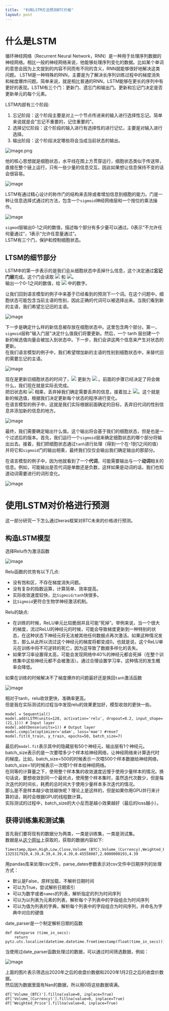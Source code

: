 ```yaml
---
title:  "利用LSTM方法预测BTC价格"
layout: post
---
```


# 什么是LSTM
循环神经网络（Recurrent Neural Network，RNN）是一种用于处理序列数据的神经网络。相比一般的神经网络来说，他能够处理序列变化的数据。比如某个单词的意思会因为上文提到的内容不同而有不同的含义，RNN就能够很好地解决这类问题。
LSTM是一种特殊的RNN，主要是为了解决长序列训练过程中的梯度消失和梯度爆炸问题。简单来说，就是相比普通的RNN，LSTM能够在更长的序列中有更好的表现。LSTM有三个门：更新门、遗忘门和输出门。更新和忘记门决定是否更新单元的每个元素。    

LSTM内部有三个阶段:
1. 忘记阶段：这个阶段主要是对上一个节点传进来的输入进行选择性忘记。简单来说就是会"忘记不重要的，记住重要的"。
2. 选择记忆阶段：这个阶段的输入进行有选择性的进行记忆，主要是对输入进行选择。
3. 输出阶段：这个阶段决定哪些将会当成当前状态的输出。

![image.png](https://i.loli.net/2021/10/26/oUBEwGvMWOflgDP.png)

他的核心思想就是细胞状态，水平线在图上方贯穿运行，细胞状态类似于传送带，直接在整个链上运行，只有一些少量的信息交互。因此如果想让信息保持不变的话会很容易。

![image](https://user-images.githubusercontent.com/67320649/138860697-9c26a0cf-e57c-4a69-aacb-9fb1e469909d.png)

LSTM有通过精心设计的称作门的结构来去除或者增加信息到细胞的能力。门是一种让信息选择式通过的方法，包含一个`sigmoid`神经网络层和一个按位的乘法操作。  

![image](https://user-images.githubusercontent.com/67320649/138861434-d8fbf5b1-3789-4356-b8ae-0b00508adff9.png)

`sigmod`层输出0-1之间的数值，描述每个部分有多少量可以通过。0表示“不允许任何量通过”，1表示“允许任意量通过”。  
LSTM有三个门，保护和控制细胞状态。  

## LTSM的细节部分

LSTM中的第一步表示的是我们会从细胞状态中丢掉什么信息，这个决定通过**忘记门层**完成。这个门会读取 ![](http://latex.codecogs.com/gif.latex?h_{t-1}) 和 ![](http://latex.codecogs.com/gif.latex?x_{t})。  
输出一个0-1之间的数值，给 ![](http://latex.codecogs.com/gif.latex?C_{t-1}) 中的数字。

让我们回到语言模型的例子中来基于已经看到的预测下一个词。在这个问题中，细胞状态可能包含当前主语的性别，因此正确的代词可以被选择出来。当我们看到新的主语，我们希望忘记旧的主语。

![image](https://user-images.githubusercontent.com/67320649/138863033-a52da9f6-5520-4127-a51e-c815fa98f6ac.png)

下一步是确定什么样的新信息被存放在细胞状态中。这里包含两个部分。第一，`sigmoid`层称"输入门层"决定什么值我们将要更新。然后，一个 tanh 层创建一个新的候选值向量会被加入到状态中。下一步，我们会讲这两个信息来产生对状态的更新。  
在我们语言模型的例子中，我们希望增加新的主语的性别到细胞状态中，来替代旧的需要忘记的主语。

![image](https://user-images.githubusercontent.com/67320649/138863761-7f5d95df-c7b6-4f43-ab92-5ac1b506dfc0.png)

现在是更新旧细胞状态的时间了，![](http://latex.codecogs.com/gif.latex?C_{t-1}) 更新为 ![](http://latex.codecogs.com/gif.latex?C_{t}) 。前面的步骤已经决定了将会做什么，我们现在就是实际去完成。  
把旧状态和 ![](http://latex.codecogs.com/gif.latex?f_{t}) 相乘，丢弃掉我们确定需要丢弃的信息，接着加上 ![](http://latex.codecogs.com/gif.latex?i_{t}*C_{t})。这个就是新的候选值，根据我们决定更新每个状态的程序进行变化。  
在语言模型的例子中，这就是我们实际根据前面确定的目标，丢弃旧代词的性别信息并添加新的信息的地方。

![image](https://user-images.githubusercontent.com/67320649/138864408-a0e2c7ce-4abb-4448-a701-7a3c93decae9.png)

最终，我们需要确定输出什么值。这个输出将会基于我们的细胞状态，但是也是一个过滤后的版本。首先，我们运行一个`sigmoid`层来确定细胞状态的哪个部分将输出出去。接着，我们把细胞状态通过`tanh`进行处理（得到一个在-1到1之间的值）并将它和`sigmoid`门的输出相乘，最终我们仅仅会输出我们确定输出的那部分。

在语言模型的例子中，因为他就看到了一个**代词**，可能需要输出与一个**动词**相关的信息。例如，可能输出是否代词是单数还是负数，这样如果是动词的话，我们也知道动词需要进行的词形变化。

![image](https://user-images.githubusercontent.com/67320649/138864950-4f4783e9-436a-4021-86a1-ec0620f6beb5.png)

# 使用LSTM对价格进行预测

这一部分研究一下怎么通过keras框架对BTC未来的价格进行预测。

## 构造LSTM模型

选择Relu作为激活函数

![image](https://user-images.githubusercontent.com/67320649/138993734-d8f3736d-01eb-413d-b7fb-0e7a1cf3606a.png)

Relu函数的优势有以下几点:  
- 没有饱和区，不存在梯度消失问题。
- 没有复杂的指数运算，计算简单、效率提高。
- 实际收敛速度较快，比`Sigmoid/tanh`快很多。
- 比`Sigmoid`更符合生物学神经激活机制。

Relu的缺点:  
- 在训练的时候，ReLU单元比较脆弱并且可能“死掉”。举例来说，当一个很大的梯度，流过ReLU的神经元的时候，可能会导致梯度更新到一种特别的状态，在这种状态下神经元将无法被其他任何数据点再次激活。如果这种情况发生，那么从此所以流过这个神经元的梯度将都变成0。也就是说，这个ReLU单元在训练中将不可逆转的死亡，因为这导致了数据多样化的丢失。
- 如果学习率设置得太高，可能会发现网络中40%的神经元都会死掉（在整个训练集中这些神经元都不会被激活）。通过合理设置学习率，这种情况的发生概率会降低。

如果在训练的时候解决不了梯度爆炸的问题最好还是换回`tanh`激活函数

![image](https://user-images.githubusercontent.com/67320649/138994184-d0817d98-4b22-4088-a9ae-72009042645a.png)

相对于tanh，relu收敛更快，准确率更高。  
但是我在实际测试的过程当中发现relu的效果更加好，模型收敛的更快一些。  

```
model = Sequential()
model.add(LSTM(units=128, activation='relu', dropout=0.2, input_shape=(21,1))) # Input layer
model.add(Dense(units=1)) # Output layer
model.compile(optimizer='adam', loss='mae') #rmse?
model.fit(X_train, y_train, epochs=50, batch_size=7)
```
最后的`model.fit`表示其中的隐藏层有50个神经元，输出层有1个神经元。  
batch_size表示的是一次要喂多少个样本给神经网络，让神经网络来计算迭代时的梯度。比如，batch_size=500的时候表示一次喂500个样本数据给神经网络，batch_size=1的时候表示一次喂1个样本给神经网络。  
在同等的计算量之下，使用整个样本集的收敛速度远慢于使用少量样本的情况。换句话说，要想收敛到同一个最优点，使用整个样本集时，虽然迭代次数少，但是每次迭代的时间长，耗费的总时间大于使用少量样本多次迭代的情况。  
那么是不是样本越少收敛越快呢？理论上是这样的，但是如果你用GPU并行来计算的话，耗时会根据GPU的线程数计算。  
实际测试的过程中，batch_size的大小反而是越小效果越好（最后的loss越小）。  

## 获得训练集和测试集

首先我们要将现有的数据分为两类，一类是训练集，一类是测试集。  
数据是从[这个网址](https://www.kaggle.com/mczielinski/bitcoin-historical-data)上获取的，获取的数据内容如下:  
``` 
Timestamp,Open,High,Low,Close,Volume_(BTC),Volume_(Currency),Weighted_Price
1325317920,4.39,4.39,4.39,4.39,0.45558087,2.0000000193,4.39
```
用pandas库来处理csv文件，parse_dates参数表示对csv文件中日期序列的处理方式：
- 默认是False，原样加载，不解析日期时间
- 可以为True，尝试解析日期索引
- 可以为数字或者`names`的列表，解析指定的列为时间序列
- 可以为以列表为元素的列表，解析每个子列表中的字段组合为时间序列
- 可以为值为列表的字典，解析每个列表中的字段组合为时间序列，并命名为字典中对应的键值

date_parser是一个制定解析日期的函数
```python3
def dateparse (time_in_secs):    
    return pytz.utc.localize(datetime.datetime.fromtimestamp(float(time_in_secs)))
```
当使用过date_parser函数处理过的数据，可以通过时间筛选数据，例如：  

![image](https://user-images.githubusercontent.com/67320649/139232205-69d3735f-de5d-4713-8961-aeb8db66b21a.png)

上面的图片表示筛选出2020年之后的收盘价数据和2020年1月2日之后的收盘价数据。   
然后因为数据里面有Nan的数据，所以用0将这些数据填满。  
```
df['Volume_(BTC)'].fillna(value=0, inplace=True)
df['Volume_(Currency)'].fillna(value=0, inplace=True)
df['Weighted_Price'].fillna(value=0, inplace=True)

```





